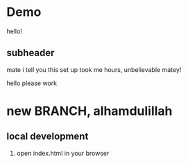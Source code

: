 # Demo 

hello!

## subheader

mate i tell you this set up took me hours, unbelievable matey!


hello please work

# new BRANCH, alhamdulillah 

## local development 

1. open index.html in your browser
